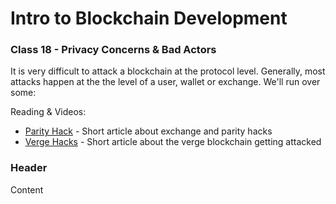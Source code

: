 # Intro to Blockchain Development

### Class 18 - Privacy Concerns & Bad Actors

It is very difficult to attack a blockchain at the protocol level. Generally, most attacks happen at the the level of a user, wallet or exchange. We'll run over some: 

Reading & Videos:

- [Parity Hack](https://blockgeeks.com/guides/cryptocurrency-hacks/) - Short article about exchange and parity hacks
- [Verge Hacks](https://cointelegraph.com/news/altcoin-verge-hacked-for-second-time-in-two-months-around-14-mln-stolen) - Short article about the verge blockchain getting attacked

### Header

Content

